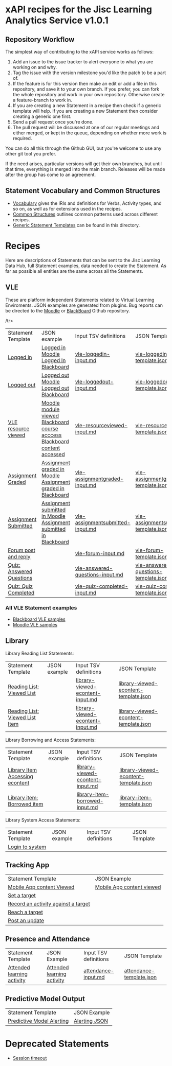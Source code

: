 # xAPI recipes for the Jisc Learning Analytics Service v1.0.1

## Repository Workflow
The simplest way of contributing to the xAPI service works as follows:

1. Add an issue to the issue tracker to alert everyone to what you are working on and why.
2. Tag the issue with the version milestone you'd like the patch to be a part of.
3. If the feature is for this version then make an edit or add a file in this repository, and save it to your own branch. If you prefer, you can fork the whole repository and work in your own repository. Otherwise create a feature-branch to work in.
4. If you are creating a new Statement in a recipe then check if a generic template will help. If you are creating a new Statement then consider creating a generic one first.
4. Send a pull request once you're done.
5. The pull request will be discussed at one of our regular meetings and either merged, or kept in the queue, depending on whether more work is required.

You can do all this through the Github GUI, but you're welcome to use any other git tool you prefer.

If the need arises, particular versions will get their own branches, but until that time, everything is merged into the main branch. Releases will be made after the group has come to an agreement.

## Statement Vocabulary and Common Structures

* [Vocabulary](vocabulary.md) gives the IRIs and definitions for Verbs, Activity types, and so on, as well as for extensions used in the recipes.
* [Common Structures](common_structures.md) outlines common patterns used across different recipes.
* [Generic Statement Templates](generic/index.md) can be found in this directory.

# Recipes
Here are descriptions of Statements that can be sent to the Jisc Learning Data Hub, full Statement examples, data needed to create the Statement.  As far as possible all entities are the same across all the Statements.

## VLE

These are platform independent Statements related to Virtual Learning Enviroments. JSON examples are generated from plugins. Bug reports can be directed to the [Moodle](https://github.com/jiscdev/jisc-moodle-xapi-plugin) or [BlackBoard](https://github.com/jiscdev/blackboard-xapi-plugin) Github repository.

<table>
<tr><td>Statement Template </td>   <td>JSON example</td><td>Input TSV definitions</td><td>JSON Template</td></tr>
<tr><td> <a href = "/recipes/vle/login.md">Logged in</a></td><td> <a href = "vle/moodle/login.js">Logged in Moodle </a> <br/><a href = "vle/blackboard/loggedin.json"> Logged In Blackboard</a>   </td>  <td><a href="recipes/universal-xapi-translator/vle-loggedin-input.md">vle-loggedin-input.md</a></td><td><a href="recipes/universal-xapi-translator/vle-loggedin-template.json">vle-loggedin-template.json</a></td> </tr>                                                           
<tr><td> <a href = "/recipes/vle/logout.md">Logged out</a></td><td> <a href = "vle/moodle/logout.js">Logged out Moodle </a>  <br/> <a href = "vle/blackboard/loggedout.json"> Logged out Blackboard   </a>    </td>   <td><a href="recipes/universal-xapi-translator/vle-loggedout-input.md">vle-loggedout-input.md</a></td><td><a href="recipes/universal-xapi-translator/vle-loggedout-template.json">vle-loggedout-template.json</a></td> </tr>    
<tr><td> <a href = "/recipes/vle/Module-View.md">VLE resource viewed   </a></td><td><a href = "vle/moodle/moduleview.js">Moodle module viewed </a> <br/> <a href = "vle/blackboard/course_access.json"> Blackboard course acccess  </a> <br/> <a href="vle/blackboard/course_content_access.json">Blackboard content accessed</a></td> <td><a href="recipes/universal-xapi-translator/vle-resourceviewed-input.md">vle-resourceviewed-input.md</a></td><td><a href="recipes/universal-xapi-translator/vle-resourceviewed-template.json">vle-resourceviewed-template.json</a></td></td></tr>    
<tr><td> <a href =  "/recipes/vle/assignment-graded.md">Assignment Graded   </a></td><td> <a href = "vle/moodle/asssignment_graded.json">Assignment graded in Moodle</a><br/> <a href="vle/blackboard/asssignment_graded.json">Assignment graded in Blackboard </a>    <td><a href="recipes/universal-xapi-translator/vle-assignmentgraded-input.md">vle-assignmentgraded-input.md</a></td><td><a href="recipes/universal-xapi-translator/vle-assignmentgraded-template.json">vle-assignmentgraded-template.json</a></td></td></tr>    
<tr><td> <a href =  "/recipes/vle/assignment-submitted.md">Assignment Submitted  </a></td><td><a href = "vle/moodle/assignment_submitted.json">Assignment submitted in Moodle</a><br/> <a href="vle/blackboard/assignment_submitted.json">Assignment submitted in Blackboard</a>   </td>  <td><a href="recipes/universal-xapi-translator/vle-assignmentsubmitted-input.md">vle-assignmentsubmitted-input.md</a></td><td><a href="recipes/universal-xapi-translator/vle-assignmentsubmitted-template.json">vle-assignmentsubmitted-template.json</a></td></tr>                                                             
<tr><td> <a href =  "/recipes/vle/forum.md">Forum post and reply</a></td><td>   </td> <td><a href="recipes/universal-xapi-translator/vle-forum-input.md">vle-forum-input.md</a></td><td><a href="recipes/universal-xapi-translator/vle-forum-template.json">vle-forum-template.json</a></td> </tr>                                                             
<tr><td> <a href =  "/recipes/vle/answered_questions.md">Quiz: Answered Questions</a></td><td>   </td> <td><a href="recipes/universal-xapi-translator/vle-answered-questions-input.md">vle-answered-questions-input.md</a></td><td><a href="recipes/universal-xapi-translator/vle-quiz-completed-template.json">vle-answered-questions-template.json</a></td></tr>                                                             
<tr><td> <a href =  "/recipes/vle/quiz_completed.md">Quiz: Quiz Completed</a><td>   </td> <td><a href="recipes/universal-xapi-translator/vle-quiz-completed-input.md">vle-quiz-completed-input.md</a></td><td><a href="recipes/universal-xapi-translator/vle-quiz-completed-template.json">vle-quiz-completed-template.json</a></td> /tr>                                                             
</table>

### All VLE Statement examples
* [Blackboard VLE samples](vle/blackboard/Examples.md)
* [Moodle VLE samples](vle/moodle/examples.md)

## Library
Library Reading List Statements: 

<table>
    <tr><td>Statement Template</td><td>JSON example</td><td>Input TSV definitions</td><td>JSON Template</td></tr>
    <tr><td><a href = "recipes/library/reading-list-view.md">Reading List: Viewed List</a></td><td></td><td><a href="recipes/universal-xapi-translator/library-viewed-reading-list-input.md">library-viewed-econtent-input.md</a></td><td><a href="recipes/universal-xapi-translator/library-viewed-reading-list-template.json">library-viewed-econtent-template.json</a></td></tr> 
    <tr><td> <a href = "recipes/library/reading-list-item-view.md">Reading List: Viewed List Item</a></td><td></td><td><a href="recipes/universal-xapi-translator/library-viewed-reading-list-item-input.md">library-viewed-econtent-input.md</a></td><td><a href="recipes/universal-xapi-translator/library-viewed-reading-list-item-template.json">library-viewed-econtent-template.json</a></td></tr>  
</table>

Library Borrowing and Access Statements: 
<table>
<tr><td>Statement Template</td><td>JSON example</td><td>Input TSV definitions</td><td>JSON Template</td></tr>  
<tr><td> <a href = "/recipes/library/econtent.md">Library Item Accessing econtent</a></td><td></td><td><a href="recipes/universal-xapi-translator/library-viewed-econtent-input.md">library-viewed-econtent-input.md</a></td><td><a href="recipes/universal-xapi-translator/library-viewed-econtent-template.json">library-viewed-econtent-template.json</a></td></tr>       <tr><td> <a href = "/recipes/library/library-item-borrowing.md">Library item: Borrowed item</a></td><td></td> <td><a href="recipes/universal-xapi-translator/library-item-borrowed-input.md">library-item-borrowed-input.md</a></td><td><a href="recipes/universal-xapi-translator/library-item-borrowed-template.json">library-item-template.json</td></tr>    
</table>

Library System Access Statements:

<table>
<tr><td>Statement Template</td><td>JSON example</td><td>Input TSV definitions</td><td>JSON Template</td></tr>  
<tr><td> <a href = "/recipes/library/login.md">Login to system</a></td><td>  </td> <td>   </td><td>   </td></tr>        
</table>

## Tracking App
<table>
<tr><td>Statement Template </td><td>JSON Example</td></tr>
<tr><td><a href = "recipes/studyapps/mobile-app.md">Mobile App content Viewed</a></td><td><a href = "recipes/studyapps/mobile-app.md#example">Mobile App content viewed</a></td> </tr>    
<tr><td><a href = "recipes/studyapps/target-set.md">Set a target</a></td>  <td>  </td></tr>
<tr><td><a href = "recipes/studyapps/target-recording-activity.md">Record an activity against a target</a> </td><td>  </td></tr>
<tr><td><a href = "recipes/studyapps/target-reached-completed.md">Reach a target</a></td><td> </td></tr>
<tr><td><a href = "recipes/studyapps/target-update.md">Post an update</a></td><td> </td></tr> 
</table>

## Presence and Attendance
<table>
<tr><td>Statement Template </td><td>JSON Example</td><td>Input TSV definitions</td><td>JSON Template</td></tr>
<tr><td> <a href = "recipes/attendance/attendance.md">Attended learning activity </a></td><td><a href = "recipes/attendance/attendance.md#example">Attended learning activity </a></td><td><a href="recipes/universal-xapi-translator/attendance-input.md"> attendance-input.md<a/></td> <td><a href="recipes/universal-xapi-translator/attendance-template.json">attendance-template.json</a></td>  </tr>    
</table>


## Predictive Model Output

<table>
<tr><td>Statement Template </td><td>JSON Example</td></tr>
<tr><td> <a href = "/lap/apereo/model_output.md">Predictive Model Alerting</a></td><td><a href = "/lap/apereo/model_output.js">Alerting JSON</a></td> </tr>    
</table>



# Deprecated Statements

- [Session timeout](/recipes/vle/Session-timeout.md)    

